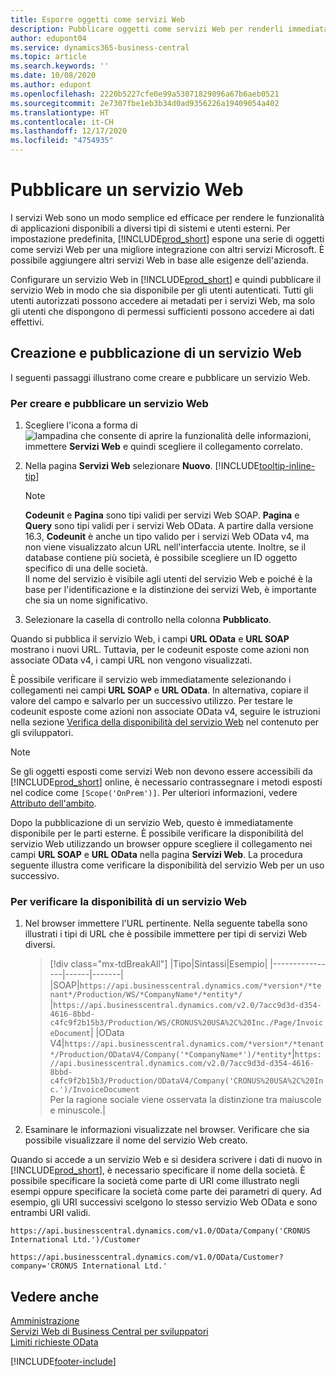 ```yaml
---
title: Esporre oggetti come servizi Web
description: Pubblicare oggetti come servizi Web per renderli immediatamente disponibili per la propria soluzione di Business Central.
author: edupont04
ms.service: dynamics365-business-central
ms.topic: article
ms.search.keywords: ''
ms.date: 10/08/2020
ms.author: edupont
ms.openlocfilehash: 2220b5227cfe0e99a53071829096a67b6aeb0521
ms.sourcegitcommit: 2e7307fbe1eb3b34d0ad9356226a19409054a402
ms.translationtype: HT
ms.contentlocale: it-CH
ms.lasthandoff: 12/17/2020
ms.locfileid: "4754935"
---
```

# <a name="publish-a-web-service"></a>Pubblicare un servizio Web

I servizi Web sono un modo semplice ed efficace per rendere le funzionalità di applicazioni disponibili a diversi tipi di sistemi e utenti esterni. Per impostazione predefinita, [!INCLUDE[prod_short](includes/prod_short.md)] espone una serie di oggetti come servizi Web per una migliore integrazione con altri servizi Microsoft. È possibile aggiungere altri servizi Web in base alle esigenze dell'azienda.  

Configurare un servizio Web in [!INCLUDE[prod_short](includes/prod_short.md)] e quindi pubblicare il servizio Web in modo che sia disponibile per gli utenti autenticati. Tutti gli utenti autorizzati possono accedere ai metadati per i servizi Web, ma solo gli utenti che dispongono di permessi sufficienti possono accedere ai dati effettivi.  

## <a name="creating-and-publishing-a-web-service"></a>Creazione e pubblicazione di un servizio Web

I seguenti passaggi illustrano come creare e pubblicare un servizio Web.  

### <a name="to-create-and-publish-a-web-service"></a>Per creare e pubblicare un servizio Web  

1. Scegliere l'icona a forma di ![lampadina che consente di aprire la funzionalità delle informazioni](media/ui-search/search_small.png "Informazioni sull'operazione che si desidera eseguire"), immettere **Servizi Web** e quindi scegliere il collegamento correlato.  
2. Nella pagina **Servizi Web** selezionare **Nuovo**. [!INCLUDE[tooltip-inline-tip](includes/tooltip-inline-tip_md.md)]  

    > [!NOTE]  
    > **Codeunit** e **Pagina** sono tipi validi per servizi Web SOAP. **Pagina** e **Query** sono tipi validi per i servizi Web OData. A partire dalla versione 16.3, **Codeunit** è anche un tipo valido per i servizi Web OData v4, ma non viene visualizzato alcun URL nell'interfaccia utente. Inoltre, se il database contiene più società, è possibile scegliere un ID oggetto specifico di una delle società.  
    > Il nome del servizio è visibile agli utenti del servizio Web e poiché è la base per l'identificazione e la distinzione dei servizi Web, è importante che sia un nome significativo.

3. Selezionare la casella di controllo nella colonna **Pubblicato**.  

Quando si pubblica il servizio Web, i campi **URL OData** e **URL SOAP** mostrano i nuovi URL. Tuttavia, per le codeunit esposte come azioni non associate OData v4, i campi URL non vengono visualizzati.  

È possibile verificare il servizio web immediatamente selezionando i collegamenti nei campi **URL SOAP** e **URL OData**. In alternativa, copiare il valore del campo e salvarlo per un successivo utilizzo. Per testare le codeunit esposte come azioni non associate OData v4, seguire le istruzioni nella sezione [Verifica della disponibilità del servizio Web](/dynamics365/business-central/dev-itpro/developer/devenv-creating-and-interacting-with-odatav4-unbound-action#verifying-web-service-availability) nel contenuto per gli sviluppatori.

> [!NOTE]
> Se gli oggetti esposti come servizi Web non devono essere accessibili da [!INCLUDE[prod_short](includes/prod_short.md)] online, è necessario contrassegnare i metodi esposti nel codice come `[Scope('OnPrem')]`. Per ulteriori informazioni, vedere [Attributo dell'ambito](/dynamics365/business-central/dev-itpro/developer/methods/devenv-scope-attribute).

Dopo la pubblicazione di un servizio Web, questo è immediatamente disponibile per le parti esterne. È possibile verificare la disponibilità del servizio Web utilizzando un browser oppure scegliere il collegamento nei campi **URL SOAP** e **URL OData** nella pagina **Servizi Web**. La procedura seguente illustra come verificare la disponibilità del servizio Web per un uso successivo.  

### <a name="to-verify-the-availability-of-a-web-service"></a>Per verificare la disponibilità di un servizio Web  

1. Nel browser immettere l'URL pertinente. Nella seguente tabella sono illustrati i tipi di URL che è possibile immettere per tipi di servizi Web diversi.  

    > [!div class="mx-tdBreakAll"]
    > |Tipo|Sintassi|Esempio|
    > |----------------|------|-------|
    > |SOAP|`https://api.businesscentral.dynamics.com/*version*/*tenant*/Production/WS/*CompanyName*/*entity*/` |`https://api.businesscentral.dynamics.com/v2.0/7acc9d3d-d354-4616-8bbd-c4fc9f2b15b3/Production/WS/CRONUS%20USA%2C%20Inc./Page/InvoiceDocument`|
    > |OData V4|`https://api.businesscentral.dynamics.com/*version*/*tenant*/Production/ODataV4/Company('*CompanyName*')/*entity*`|`https://api.businesscentral.dynamics.com/v2.0/7acc9d3d-d354-4616-8bbd-c4fc9f2b15b3/Production/ODataV4/Company('CRONUS%20USA%2C%20Inc.')/InvoiceDocument`<br/>    Per la ragione sociale viene osservata la distinzione tra maiuscole e minuscole.|

2. Esaminare le informazioni visualizzate nel browser. Verificare che sia possibile visualizzare il nome del servizio Web creato.  

Quando si accede a un servizio Web e si desidera scrivere i dati di nuovo in [!INCLUDE[prod_short](includes/prod_short.md)], è necessario specificare il nome della società. È possibile specificare la società come parte di URI come illustrato negli esempi oppure specificare la società come parte dei parametri di query. Ad esempio, gli URI successivi scelgono lo stesso servizio Web OData e sono entrambi URI validi.  

```
https://api.businesscentral.dynamics.com/v1.0/OData/Company('CRONUS International Ltd.')/Customer  
```

```
https://api.businesscentral.dynamics.com/v1.0/OData/Customer?company='CRONUS International Ltd.'  
```

## <a name="see-also"></a>Vedere anche

[Amministrazione](admin-setup-and-administration.md)  
[Servizi Web di Business Central per sviluppatori](/dynamics365/business-central/dev-itpro/webservices/web-services)  
[Limiti richieste OData](/dynamics365/business-central/dev-itpro/administration/operational-limits-online#ODataServices)  


[!INCLUDE[footer-include](includes/footer-banner.md)]